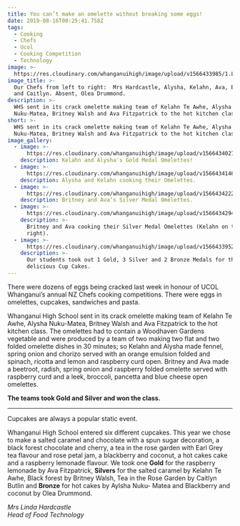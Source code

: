 ```yaml
---
title: You can’t make an omelette without breaking some eggs!
date: 2019-08-16T00:25:41.758Z
tags:
  - Cooking
  - Chefs
  - Ucol
  - Cooking Competition
  - Technology
image: >-
  https://res.cloudinary.com/whanganuihigh/image/upload/v1566433985/1.L-R._Mrs_Hardcastle_Alysha_Kelahn_Ava_Britney_and_Caitlyn.jpg
image_title: >-
  Our Chefs from left to right:  Mrs Hardcastle, Alysha, Kelahn, Ava, Britney
  and Caitlyn. Absent, Olea Drummond.
description: >-
  WHS sent in its crack omelette making team of Kelahn Te Awhe, Alysha
  Nuku-Matea, Britney Walsh and Ava Fitzpatrick to the hot kitchen class.
short: >-
  WHS sent in its crack omelette making team of Kelahn Te Awhe, Alysha
  Nuku-Matea, Britney Walsh and Ava Fitzpatrick to the hot kitchen class.
image_gallery:
  - image: >-
      https://res.cloudinary.com/whanganuihigh/image/upload/v1566434027/2.Gold_omlettes.jpg
    description: Kelahn and Alysha's Gold Medal Omelettes!
  - image: >-
      https://res.cloudinary.com/whanganuihigh/image/upload/v1566434146/2a.Gold_Medal_omlettes_cooked_by_Kelahn_and_Alysha.jpg
    description: Alysha and Kelahn cooking their Omelettes.
  - image: >-
      https://res.cloudinary.com/whanganuihigh/image/upload/v1566434222/3.Silver-omlettes.jpg
    description: Britney and Ava’s Silver Medal Omelettes.
  - image: >-
      https://res.cloudinary.com/whanganuihigh/image/upload/v1566434294/3a.Silver_Medal_omlettes_cooked_Britney_and_Ava_on_the_left_with_Kelahn_on_the_right.jpg
    description: >-
      Britney and Ava cooking their Silver Medal Omelettes (Kelahn on the
      right).
  - image: >-
      https://res.cloudinary.com/whanganuihigh/image/upload/v1566433952/5cupcakes.jpg
    description: >-
      Our students took out 1 Gold, 3 Silver and 2 Bronze Medals for their
      delicious Cup Cakes.
---
```

There were dozens of eggs being cracked last week in honour of UCOL Whanganui’s annual NZ Chefs cooking competitions. There were eggs in omelettes, cupcakes, sandwiches and pasta. 

Whanganui High School sent in its crack omelette making team of Kelahn Te Awhe, Alysha Nuku-Matea, Britney Walsh and Ava Fitzpatrick to the hot kitchen class. The omelettes had to contain a Woodhaven Gardens vegetable and were produced by a team of two making two flat and two folded omelette dishes in 30 minutes; so Kelahn and Alysha made fennel, spring onion and chorizo served with an orange emulsion folded and spinach, ricotta and lemon and raspberry curd open. Britney and Ava made a beetroot, radish, spring onion and raspberry folded omelette served with raspberry curd and a leek, broccoli, pancetta and blue cheese open omelettes. 

**The teams took Gold and Silver and won the class.**

---

Cupcakes are always a popular static event. 

Whanganui High School entered six different cupcakes. This year we chose to make a salted caramel and chocolate with a spun sugar decoration, a black forest chocolate and cherry, a tea in the rose garden with Earl Grey tea flavour and rose petal jam, a blackberry and coconut, a hot cakes cake and a raspberry lemonade flavour. We took one **Gold** for the raspberry lemonade by Ava Fitzpatrick, **Silvers** for the salted caramel by Kelahn Te Awhe, Black forest by Britney Walsh, Tea in the Rose Garden by Caitlyn Butlin and **Bronze** for hot cakes by Aylsha Nuku- Matea and Blackberry and coconut by Olea Drummond. 

_Mrs Linda Hardcastle_  
_Head of Food Technology_
